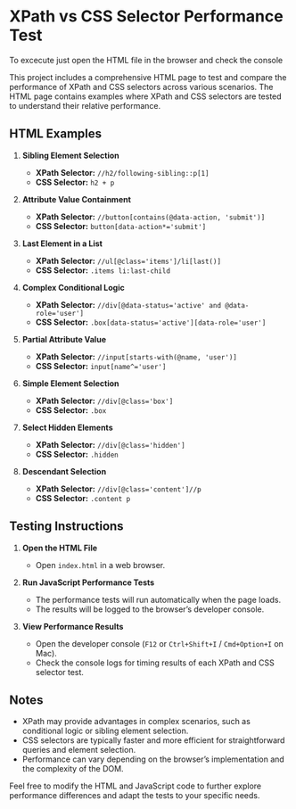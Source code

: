 # XPath vs CSS Selector Performance Test

To excecute just open the HTML file in the browser and check the console

This project includes a comprehensive HTML page to test and compare the performance of XPath and CSS selectors across various scenarios. The HTML page contains examples where XPath and CSS selectors are tested to understand their relative performance.

## HTML Examples

1. **Sibling Element Selection**
   - **XPath Selector:** `//h2/following-sibling::p[1]`
   - **CSS Selector:** `h2 + p`

2. **Attribute Value Containment**
   - **XPath Selector:** `//button[contains(@data-action, 'submit')]`
   - **CSS Selector:** `button[data-action*='submit']`

3. **Last Element in a List**
   - **XPath Selector:** `//ul[@class='items']/li[last()]`
   - **CSS Selector:** `.items li:last-child`

4. **Complex Conditional Logic**
   - **XPath Selector:** `//div[@data-status='active' and @data-role='user']`
   - **CSS Selector:** `.box[data-status='active'][data-role='user']`

5. **Partial Attribute Value**
   - **XPath Selector:** `//input[starts-with(@name, 'user')]`
   - **CSS Selector:** `input[name^='user']`

6. **Simple Element Selection**
   - **XPath Selector:** `//div[@class='box']`
   - **CSS Selector:** `.box`

7. **Select Hidden Elements**
   - **XPath Selector:** `//div[@class='hidden']`
   - **CSS Selector:** `.hidden`

8. **Descendant Selection**
   - **XPath Selector:** `//div[@class='content']//p`
   - **CSS Selector:** `.content p`

## Testing Instructions

1. **Open the HTML File**
   - Open `index.html` in a web browser.

2. **Run JavaScript Performance Tests**
   - The performance tests will run automatically when the page loads.
   - The results will be logged to the browser’s developer console.

3. **View Performance Results**
   - Open the developer console (`F12` or `Ctrl+Shift+I` / `Cmd+Option+I` on Mac).
   - Check the console logs for timing results of each XPath and CSS selector test.

## Notes

- XPath may provide advantages in complex scenarios, such as conditional logic or sibling element selection.
- CSS selectors are typically faster and more efficient for straightforward queries and element selection.
- Performance can vary depending on the browser’s implementation and the complexity of the DOM.

Feel free to modify the HTML and JavaScript code to further explore performance differences and adapt the tests to your specific needs.
